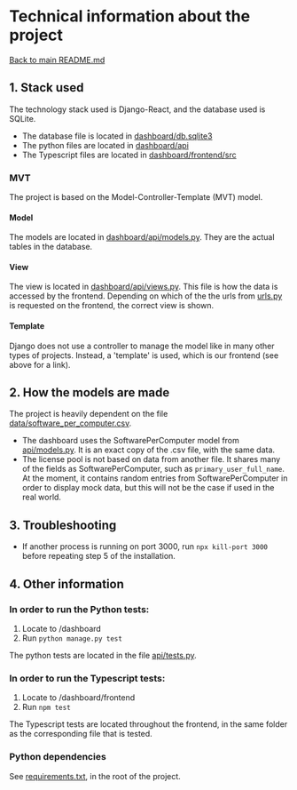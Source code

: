 # Technical information about the project

[Back to main README.md](../README.md)

## 1. Stack used
The technology stack used is Django-React, and the database used is SQLite. 
- The database file is located in [dashboard/db.sqlite3](dashboard/db.sqlite3)
- The python files are located in [dashboard/api](dashboard/api)
- The Typescript files are located in [dashboard/frontend/src](dashboard/frontend/src)

### MVT
The project is based on the Model-Controller-Template (MVT) model.

#### Model
The models are located in [dashboard/api/models.py](dashboard/api/models.py). 
They are the actual tables in the database.

#### View
The view is located in [dashboard/api/views.py](dashboard/api/views.py).
This file is how the data is accessed by the frontend. 
Depending on which of the the urls from [urls.py](dashboard/api/urls.py) is requested on the frontend, the correct view is shown.

#### Template 
Django does not use a controller to manage the model like in many other types of projects.
Instead, a 'template' is used, which is our frontend (see above for a link).

## 2. How the models are made
The project is heavily dependent on the file [data/software_per_computer.csv](data/software_per_computer.csv). 
- The dashboard uses the SoftwarePerComputer model from [api/models.py](api/models.py). 
It is an exact copy of the .csv file, with the same data.
- The license pool is not based on data from another file. 
It shares many of the fields as SoftwarePerComputer, such as `primary_user_full_name`. 
At the moment, it contains random entries from SoftwarePerComputer in order to display mock data, but this will not be the case if used in the real world. 


## 3. Troubleshooting
- If another process is running on port 3000, run `npx kill-port 3000` before repeating step 5 of the installation.


## 4. Other information
### In order to run the Python tests:
1. Locate to /dashboard
2. Run `python manage.py test`

The python tests are located in the file [api/tests.py](api/tests.py).

### In order to run the Typescript tests:
1. Locate to /dashboard/frontend
2. Run `npm test`

The Typescript tests are located throughout the frontend, in the same folder as the corresponding file that is tested.
####


### Python dependencies
See [requirements.txt](requirements.txt), in the root of the project.







